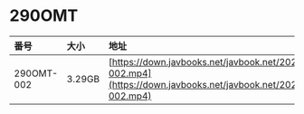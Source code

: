 # 290OMT

| 番号 | 大小 | 地址 |
| :--- | :--- | :--- |
| 290OMT-002 | 3.29GB | [https://down.javbooks.net/javbook.net/2020/06/27/290OMT-002.mp4](https://down.javbooks.net/javbook.net/2020/06/27/290OMT-002.mp4) |

